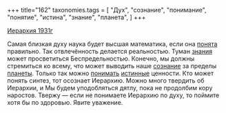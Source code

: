 +++
title="162"
taxonomies.tags = [
 "Дух",
 "сознание",
 "понимание",
 "понятие",
 "истина",
 "знание",
 "планета",
]
+++

[Иерархия 1931г](/agni/1931)

Самая близкая духу наука будет высшая математика, если она [понята](/tags/понятие) правильно. Так отвлечённость делается реальностью. Туман [знания](/tags/[знание](/tags/знание)) может просветиться Беспредельностью. Конечно, мы должны стремиться ко всему, что может выводить наше [сознание](/tags/сознание) за пределы [планеты](/tags/планета). Только так можно [понимать](/tags/понимание) [истинные](/tags/истина) ценности. Кто может понять синтез, тот осознает Иерархию. Можно много твердить об Иерархии, и Мы будем уподобляться дятлу, пока не продолбим кору наростов. Твержу — если не понимаете Иерархию по духу, то поймите хотя бы по здоровью. Явите уважение.   

